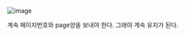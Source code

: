 ![image](https://user-images.githubusercontent.com/108928206/197324086-48f8f9c5-ca3b-48e4-9d2c-a4859850ba11.png)

계속 페이지번호와 page양을 보내야 한다. 그래야 계속 유지가 된다.
